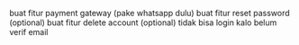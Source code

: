 buat fitur payment gateway (pake whatsapp dulu)
buat fitur reset password (optional)
buat fitur delete account (optional)
tidak bisa login kalo belum verif email
